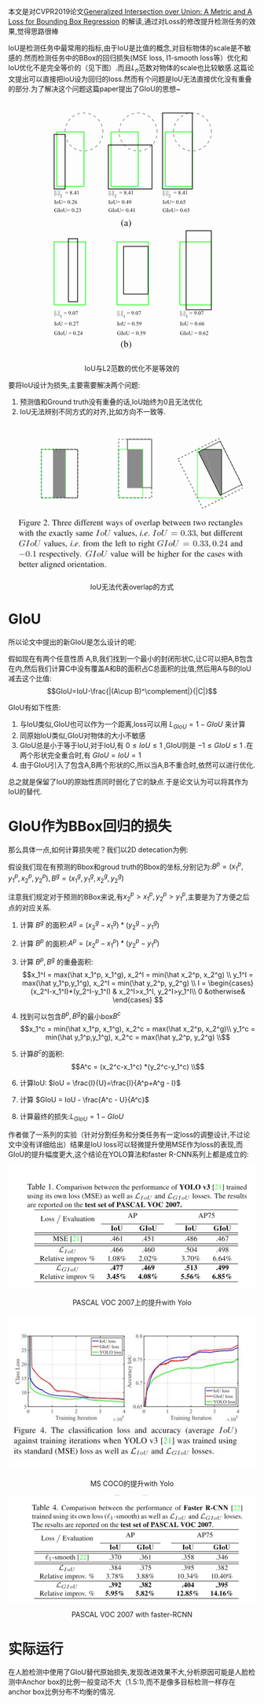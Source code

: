 

本文是对CVPR2019论文[Generalized Intersection over Union: A Metric and A Loss for Bounding Box Regression](https://link.zhihu.com/?target=https%3A//arxiv.org/abs/1902.09630) 的解读,通过对Loss的修改提升检测任务的效果,觉得思路很棒

IoU是检测任务中最常用的指标,由于IoU是比值的概念,对目标物体的scale是不敏感的.然而检测任务中的BBox的回归损失(MSE loss, I1-smooth loss等）优化和IoU优化不是完全等价的（见下图）.而且$L_n$范数对物体的scale也比较敏感.这篇论文提出可以直接把IoU设为回归的loss.然而有个问题是IoU无法直接优化没有重叠的部分.为了解决这个问题这篇paper提出了GIoU的思想~

<div align="center"> <img  src="../pictures/IoU与L2范数的优化不是等效的.png"/>  <p>IoU与L2范数的优化不是等效的</p> </div>

要将IoU设计为损失,主要需要解决两个问题:

1. 预测值和Ground truth没有重叠的话,IoU始终为0且无法优化
2. IoU无法辨别不同方式的对齐,比如方向不一致等.

<div align="center"> <img  src="../pictures/IoU无法代表overlap的方式.jpg"/>  <p>IoU无法代表overlap的方式</p> </div>

# GIoU

所以论文中提出的新GIoU是怎么设计的呢:

假如现在有两个任意性质 A,B,我们找到一个最小的封闭形状C,让C可以把A,B包含在内,然后我们计算C中没有覆盖A和B的面积占C总面积的比值,然后用A与B的IoU减去这个比值:
$$GIoU=IoU-\frac{|(A\cup B)^\complement|}{|C|}$$

GIoU有如下性质:

1. 与IoU类似,GIoU也可以作为一个距离,loss可以用 $L_{GIoU}=1-GIoU$ 来计算
2. 同原始IoU类似,GIoU对物体的大小不敏感
3. GIoU总是小于等于IoU,对于IoU,有 $0\leq IoU \leq 1$ ,GIoU则是 $-1\leq GIoU \leq 1$ .在两个形状完全重合时,有 $GIoU=IoU=1$
4. 由于GIoU引入了包含A,B两个形状的C,所以当A,B不重合时,依然可以进行优化.

总之就是保留了IoU的原始性质同时弱化了它的缺点.于是论文认为可以将其作为IoU的替代.

# GIoU作为BBox回归的损失

那么具体一点,如何计算损失呢？我们以2D detecation为例:

假设我们现在有预测的Bbox和groud truth的Bbox的坐标,分别记为:$B^p=(x_1^p,y_1^p,x_2^p,y_2^p),B^g=(x_1^g,y_1^g,x_2^g,y_2^g)$

注意我们规定对于预测的BBox来说,有$x_2^p >x_1^p,y_2^p>y_1^p$,主要是为了方便之后点的对应关系.

1. 计算 $B^g$ 的面积:$A^g = (x_2^g-x_1^g) *(y_2^g-y_1^g)$
2. 计算 $B^p$ 的面积:$A^p = (x_2^p-x_1^p) *(y_2^p-y_1^p)$
3. 计算 $B^p,B^g$ 的重叠面积:
$$x_1^I = max(\hat x_1^p, x_1^g), x_2^I = min(\hat x_2^p, x_2^g) \\ y_1^I = max(\hat y_1^p,y_1^g), x_2^I = min(\hat y_2^p, y_2^g) \\ I = \begin{cases}(x_2^I-x_1^I)*(y_2^I-y_1^I) & x_2^I>x_1^I, y_2^I>y_1^I\\ 0 &otherwise& \end{cases} $$

4. 找到可以包含$B^p,B^g$的最小box$B^c$
$$x_1^c = min(\hat x_1^p, x_1^g), x_2^c = max(\hat x_2^p, x_2^g)\\ y_1^c = min(\hat y_1^p,y_1^g), x_2^c = max(\hat y_2^p, y_2^g) \\$$

5. 计算$B^c$的面积:
$$A^c = (x_2^c-x_1^c) *(y_2^c-y_1^c) \\$$

6. 计算IoU: $IoU = \frac{I}{U}=\frac{I}{A^p+A^g - I}$

7. 计算 $GIoU = IoU - \frac{A^c - U}{A^c}$

8. 计算最终的损失:$L_{GIoU} = 1 - GIoU$

作者做了一系列的实验（针对分割任务和分类任务有一定loss的调整设计,不过论文中没有详细给出）结果是IoU loss可以轻微提升使用MSE作为loss的表现,而GIoU的提升幅度更大,这个结论在YOLO算法和faster R-CNN系列上都是成立的:
<div align="center"> <img  src="../pictures/PASCAL_VOC_2007上的提升.png"/> <p>PASCAL VOC 2007上的提升with Yolo</p> </div>

<div align="center"> <img  src="../pictures/MS_COCO的提升.jpg"/>  <p>MS COCO的提升with Yolo</p> </div>

 <div align="center"> <img  src="../pictures/PASCAL_VOC_2007_with_faster-RCNN.png"/> <p>PASCAL VOC 2007 with faster-RCNN</p> </div>

# 实际运行
在人脸检测中使用了GIoU替代原始损失,发现改进效果不大,分析原因可能是人脸检测中Anchor box的比例一般变动不大（1.5:1),而不是像多目标检测一样存在anchor box比例分布不均衡的情况.